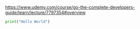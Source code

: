 https://www.udemy.com/course/go-the-complete-developers-guide/learn/lecture/7797354#overview

```python
print("Hello World")
```